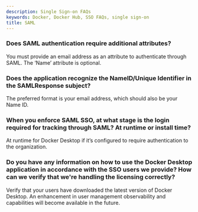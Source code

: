 ```yaml
---
description: Single Sign-on FAQs
keywords: Docker, Docker Hub, SSO FAQs, single sign-on
title: SAML
---
```


### Does SAML authentication require additional attributes?

You must provide an email address as an attribute to authenticate through SAML. The ‘Name’ attribute is optional.

### Does the application recognize the NameID/Unique Identifier in the SAMLResponse subject?

The preferred format is your email address, which should also be your Name ID.

### When you enforce SAML SSO, at what stage is the login required for tracking through SAML? At runtime or install time?

At runtime for Docker Desktop if it’s configured to require authentication to the organization.

### Do you have any information on how to use the Docker Desktop application in accordance with the SSO users we provide? How can we verify that we're handling the licensing correctly?

Verify that your users have downloaded the latest version of Docker Desktop. An enhancement in user management observability and capabilities will become available in the future.
